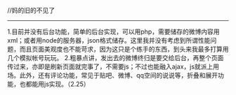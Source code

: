 //妈的旧的不见了

-----

1.目前并没有后台功能，简单的后台实现，可以用php，需要储存的微博内容用xml；或者用node的服务器，json格式储存。这里我并没有考虑到所谓性能问题，而且页面美观度也不能苛求，因为这只是个练手的东西，到头来我最多打算用几个模拟帐号玩玩。
2.粗暴点讲，发出去的微博终归是要交给后台，再整个页面传过来，亦即是刷新页面就完事了，不需要js；不过也能融入ajax，js就派上用场。此外，还有评论功能，常见于贴吧、微博、qq空间的说说等，折叠和展开功能，也都能用js实现。（2.25）
